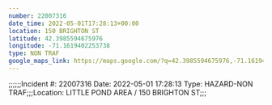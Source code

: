 ```yaml
---
number: 22007316
date_time: 2022-05-01T17:28:13+00:00
location: 150 BRIGHTON ST
latitude: 42.3985594675976
longitude: -71.1619402253738
type: NON TRAF
google_maps_link: https://maps.google.com/?q=42.3985594675976,-71.1619402253738
---
```


;;;;;;Incident #: 22007316  Date: 2022-05-01 17:28:13   Type: HAZARD-NON TRAF;;;Location: LITTLE POND AREA / 150 BRIGHTON ST;;;
